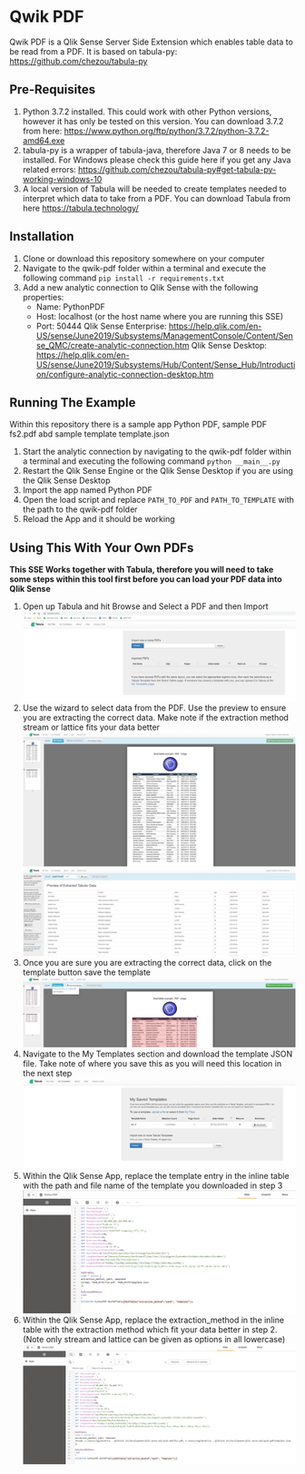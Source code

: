 # Qwik PDF
Qwik PDF is a Qlik Sense Server Side Extension which enables table data to be read from a PDF. It is based on tabula-py: https://github.com/chezou/tabula-py

## Pre-Requisites 
1. Python 3.7.2 installed. This could work with other Python versions, however it has only be tested on this version. You can download 3.7.2 from here: https://www.python.org/ftp/python/3.7.2/python-3.7.2-amd64.exe
2. tabula-py is a wrapper of tabula-java, therefore Java 7 or 8 needs to be installed. For Windows please check this guide here if you get any Java related errors: https://github.com/chezou/tabula-py#get-tabula-py-working-windows-10
3. A local version of Tabula will be needed to create templates needed to interpret which data to take from a PDF. You can download Tabula from here https://tabula.technology/

## Installation
1. Clone or download this repository somewhere on your computer
2. Navigate to the qwik-pdf folder within a terminal and execute the following command `pip install -r requirements.txt`
3. Add a new analytic connection to Qlik Sense with the following properties: 
    * Name: PythonPDF
    * Host: localhost (or the host name where you are running this SSE)
    * Port: 50444
Qlik Sense Enterprise: https://help.qlik.com/en-US/sense/June2019/Subsystems/ManagementConsole/Content/Sense_QMC/create-analytic-connection.htm 
Qlik Sense Desktop: https://help.qlik.com/en-US/sense/June2019/Subsystems/Hub/Content/Sense_Hub/Introduction/configure-analytic-connection-desktop.htm

## Running The Example
Within this repository there is a sample app Python PDF, sample PDF fs2.pdf abd sample template template.json
1. Start the analytic connection by navigating to the qwik-pdf folder within a terminal and executing the following command `python __main__.py`
2. Restart the Qlik Sense Engine or the Qlik Sense Desktop if you are using the Qlik Sense Desktop
3. Import the app named Python PDF 
4. Open the load script and replace `PATH_TO_PDF` and `PATH_TO_TEMPLATE` with the path to the qwik-pdf folder
5. Reload the App and it should be working

## Using This With Your Own PDFs
**This SSE Works together with Tabula, therefore you will need to take some steps within this tool first before you can load your PDF data into Qlik Sense**
1. Open up Tabula and hit Browse and Select a PDF and then Import
![1](https://raw.githubusercontent.com/rileymd88/data/master/qwik-pdf/qwik-pdf1.png)
2. Use the wizard to select data from the PDF. Use the preview to ensure you are extracting the correct data. Make note if the extraction method stream or lattice fits your data better
![2](https://raw.githubusercontent.com/rileymd88/data/master/qwik-pdf/qwik-pdf2.png)
![3](https://raw.githubusercontent.com/rileymd88/data/master/qwik-pdf/qwik-pdf3.png)
3. Once you are sure you are extracting the correct data, click on the template button save the template
![4](https://raw.githubusercontent.com/rileymd88/data/master/qwik-pdf/qwik-pdf4.png)
4. Navigate to the My Templates section and download the template JSON file. Take note of where you save this as you will need this location in the next step
![5](https://raw.githubusercontent.com/rileymd88/data/master/qwik-pdf/qwik-pdf5.png)
5. Within the Qlik Sense App, replace the template entry in the inline table with the path and file name of the template you downloaded in step 3
![6](https://raw.githubusercontent.com/rileymd88/data/master/qwik-pdf/qwik-pdf6.png)
6. Within the Qlik Sense App, replace the extraction_method in the inline table with the extraction method which fit your data better in step 2. (Note only stream and lattice can be given as options in all lowercase)
![7](https://raw.githubusercontent.com/rileymd88/data/master/qwik-pdf/qwik-pdf7.png)